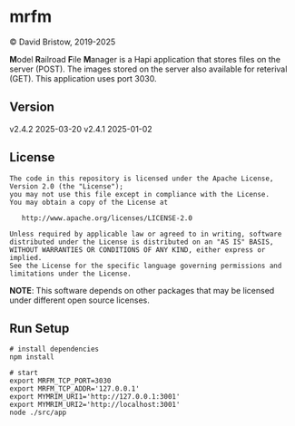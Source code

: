 # mrfm

&copy; David Bristow, 2019-2025

**M**odel **R**ailroad **F**ile **M**anager is a Hapi application that stores files on the server (POST). The images stored on the server also available for reterival (GET). This application uses port 3030.

## Version
v2.4.2 2025-03-20
v2.4.1 2025-01-02


## License

    The code in this repository is licensed under the Apache License, Version 2.0 (the "License");
    you may not use this file except in compliance with the License.
    You may obtain a copy of the License at

       http://www.apache.org/licenses/LICENSE-2.0

    Unless required by applicable law or agreed to in writing, software
    distributed under the License is distributed on an "AS IS" BASIS,
    WITHOUT WARRANTIES OR CONDITIONS OF ANY KIND, either express or implied.
    See the License for the specific language governing permissions and
    limitations under the License.

**NOTE**: This software depends on other packages that may be licensed under different open source licenses.

## Run Setup

    # install dependencies
    npm install

    # start
    export MRFM_TCP_PORT=3030
    export MRFM_TCP_ADDR='127.0.0.1'
    export MYMRIM_URI1='http://127.0.0.1:3001'
    export MYMRIM_URI2='http://localhost:3001'
    node ./src/app
